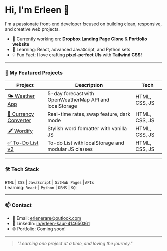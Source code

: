 # Hi, I'm Erleen 👋

I'm a passionate front-end developer focused on building clean, responsive, and creative web projects.

- 🔭 Currently working on: **Dropbox Landing Page Clone** & **Portfolio website**  
- 🌱 Learning: React, advanced JavaScript, and Python sets  
- 💡 Fun Fact: I love crafting **pixel-perfect UIs** with **Tailwind CSS!**

---

### 🚀 My Featured Projects

| Project | Description | Tech |
|--------|-------------|------|
| [🌤️ Weather App](https://github.com/erleen0307/weather-app) | 5-day forecast with OpenWeatherMap API and localStorage | HTML, CSS, JS |
| [💱 Currency Converter](https://github.com/erleen0307/currency-converter) | Real-time rates, swap feature, dark mode | HTML, CSS, JS |
| [🖋️ Wordify](https://github.com/erleen0307/wordify) | Stylish word formatter with vanilla JS | HTML, CSS, JS |
| [✅ To-Do List v2](https://github.com/erleen0307/to-do-app-v2) | To-do List with localStorage and modular JS classes | HTML, CSS, JS |

---

### 🛠️ Tech Stack

`HTML` | `CSS` | `JavaScript` | `GitHub Pages` | `APIs`  
Learning: `React` | `Python` | `DBMS` | `SQL`

---

### 📫 Contact

- 📧 Email: [erlenerare@outlook.com](mailto:erlenerare@outlook.com)
- 🔗 LinkedIn: [in/erleen-kaur-414650361](https://www.linkedin.com/in/erleen-kaur-414650361)
- 🌐 Portfolio: Coming soon!

---

> *"Learning one project at a time, and loving the journey."*
